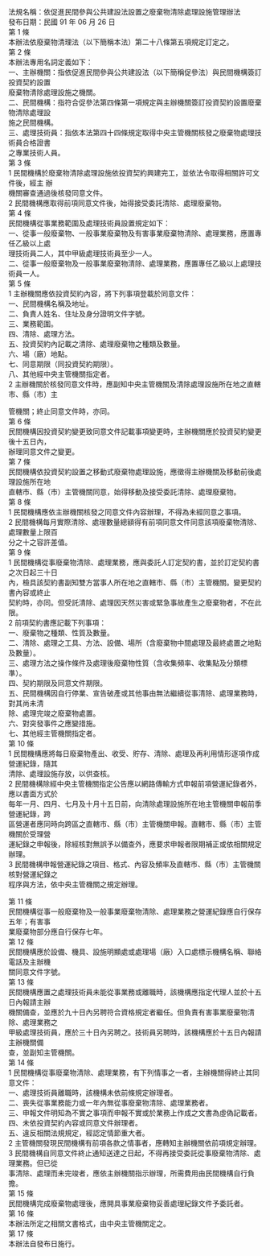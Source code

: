 法規名稱：依促進民間參與公共建設法設置之廢棄物清除處理設施管理辦法  
發布日期：民國 91 年 06 月 26 日  
第 1 條  
本辦法依廢棄物清理法（以下簡稱本法）第二十八條第五項規定訂定之。  
第 2 條  
本辦法專用名詞定義如下：  
一、主辦機關：指依促進民間參與公共建設法（以下簡稱促參法）與民間機構簽訂投資契約設置  
廢棄物清除處理設施之機關。  
二、民間機構：指符合促參法第四條第一項規定與主辦機關簽訂投資契約設置廢棄物清除處理設  
施之民間機構。  
三、處理技術員：指依本法第四十四條規定取得中央主管機關核發之廢棄物處理技術員合格證書  
之專業技術人員。  
第 3 條  
1 民間機構於廢棄物清除處理設施依投資契約興建完工，並依法令取得相關許可文件後，經主 辦  
機關審查通過後核發同意文件。  
2 民間機構應取得前項同意文件後，始得接受委託清除、處理廢棄物。  
第 4 條  
民間機構從事業務範圍及處理技術員設置規定如下：  
一、從事一般廢棄物、一般事業廢棄物及有害事業廢棄物清除、處理業務，應置專任乙級以上處  
理技術員二人，其中甲級處理技術員至少一人。  
二、從事一般廢棄物及一般事業廢棄物清除、處理業務，應置專任乙級以上處理技術員一人。  
第 5 條  
1 主辦機關應依投資契約內容，將下列事項登載於同意文件：  
一、民間機構名稱及地址。  
二、負責人姓名、住址及身分證明文件字號。  
三、業務範圍。  
四、清除、處理方法。  
五、投資契約內記載之清除、處理廢棄物之種類及數量。  
六、場（廠）地點。  
七、同意期限（同投資契約期限）。  
八、其他經中央主管機關指定者。  
2 主辦機關於核發同意文件時，應副知中央主管機關及清除處理設施所在地之直轄市、縣（市）主  


管機關；終止同意文件時，亦同。  
第 6 條  
民間機構因投資契約變更致同意文件記載事項變更時，主辦機關應於投資契約變更後十五日內，  
辦理同意文件之變更。  
第 7 條  
民間機構依投資契約設置之移動式廢棄物處理設施，應徵得主辦機關及移動前後處理設施所在地  
直轄市、縣（市）主管機關同意，始得移動及接受委託清除、處理廢棄物。  
第 8 條  
1 民間機構應依主辦機關核發之同意文件內容辦理，不得為未經同意之事項。  
2 民間機構每月實際清除、處理數量總額得有前項同意文件同意該項廢棄物清除、處理數量上限百  
分之十之容許差值。  
第 9 條  
1 民間機構從事廢棄物清除、處理業務，應與委託人訂定契約書，並於訂定契約書之次日起三十日  
內，檢具該契約書副知雙方當事人所在地之直轄市、縣（市）主管機關。變更契約書內容或終止  
契約時，亦同。但受託清除、處理因天然災害或緊急事故產生之廢棄物者，不在此限。  
2 前項契約書應記載下列事項：  
一、廢棄物之種類、性質及數量。  
二、清除、處理之工具、方法、設備、場所（含廢棄物中間處理及最終處置之地點及數量）。  
三、處理方法之操作條件及處理後廢棄物性質（含收集頻率、收集點及分類標準）。  
四、契約期限及同意文件期限。  
五、民間機構因自行停業、宣告破產或其他事由無法繼續從事清除、處理業務時，對其尚未清  
除、處理完竣之廢棄物處置。  
六、對突發事件之應變措施。  
七、其他經主管機關指定者。  
第 10 條  
1 民間機構應將每日廢棄物產出、收受、貯存、清除、處理及再利用情形逐項作成營運紀錄，隨其  
清除、處理設施存放，以供查核。  
2 民間機構除經中央主管機關指定公告應以網路傳輸方式申報前項營運紀錄者外，應以書面方式於  
每年一月、四月、七月及十月十五日前，向清除處理設施所在地主管機關申報前季營運紀錄，跨  
區營運者應同時向跨區之直轄市、縣（市）主管機關申報。直轄市、縣（市）主管機關於受理營  
運紀錄之申報後，除經核對無誤予以備查外，應要求申報者限期補正或依相關規定辦理。  
3 民間機構申報營運紀錄之項目、格式、內容及頻率及直轄市、縣（市）主管機關核對營運紀錄之  
程序與方法，依中央主管機關之規定辦理。  


第 11 條  
民間機構從事一般廢棄物及一般事業廢棄物清除、處理業務之營運紀錄應自行保存五年；有害事  
業廢棄物部分應自行保存七年。  
第 12 條  
民間機構應於設備、機具、設施明顯處或處理場（廠）入口處標示機構名稱、聯絡電話及主辦機  
關同意文件字號。  
第 13 條  
民間機構應置之處理技術員未能從事業務或離職時，該機構應指定代理人並於十五日內報請主辦  
機關備查，並應於九十日內另聘符合資格規定者繼任。但負責有害事業廢棄物清除、處理業務之  
甲級處理技術員，應於三十日內另聘之。技術員另聘時，該機構應於十五日內報請主辦機關備  
查，並副知主管機關。  
第 14 條  
1 民間機構從事廢棄物清除、處理業務，有下列情事之一者，主辦機關得終止其同意文件：  
一、處理技術員離職時，該機構未依前條規定辦理者。  
二、喪失從事業務能力或一年內無從事廢棄物清除、處理業務者。  
三、申報文件明知為不實之事項而申報不實或於業務上作成之文書為虛偽記載者。  
四、未依投資契約內容或同意文件辦理者。  
五、違反相關法規規定，經認定情節重大者。  
2 主管機關發現民間機構有前項各款之情事者，應轉知主辦機關依前項規定辦理。  
3 民間機構自同意文件終止通知送達之日起，不得再接受委託從事廢棄物清除、處理業務。但已從  
事清除、處理而未完竣者，應依主辦機關指示辦理，所需費用由民間機構自行負擔。  
第 15 條  
民間機構完成廢棄物處理後，應開具事業廢棄物妥善處理紀錄文件予委託者。  
第 16 條  
本辦法所定之相關文書格式，由中央主管機關定之。  
第 17 條  
本辦法自發布日施行。  


